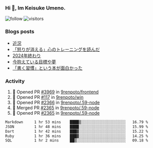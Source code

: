 ### Hi 👋, Im Keisuke Umeno.

<!--
**9renpoto/9renpoto** is a ✨ _special_ ✨ repository because its `README.md` (this file) appears on your GitHub profile.

Here are some ideas to get you started:

- 🔭 I’m currently working on ...
- 🌱 I’m currently learning ...
- 👯 I’m looking to collaborate on ...
- 🤔 I’m looking for help with ...
- 💬 Ask me about ...
- 📫 How to reach me: ...
- 😄 Pronouns: ...
- ⚡ Fun fact: ...
-->

![follow](https://img.shields.io/github/followers/9renpoto?label=Follow&style=social)
![visitors](https://komarev.com/ghpvc/?username=9renpoto&label=Profile%20views&color=0e75b6&style=flat)

### Blogs posts

<!-- BLOG-POST-LIST:START -->
- [近況](https://9renpoto.win/entry/2025/04/05/current_status)
- [「怒りが消える」心のトレーニングを読んだ](https://9renpoto.win/entry/2025/02/01/anger-management)
- [2024年終わり](https://9renpoto.win/entry/2024/12/31/2024-end)
- [今抱えている目標や夢](https://9renpoto.win/entry/2024/12/02/objective)
- [「書く習慣」という本が面白かった](https://9renpoto.win/entry/2024/11/11/leave_a_feeling_sad)
<!-- BLOG-POST-LIST:END -->

### Activity

<!--START_SECTION:activity-->
1. 💪 Opened PR [#3969](https://github.com/9renpoto/frontend/pull/3969) in [9renpoto/frontend](https://github.com/9renpoto/frontend)
2. 💪 Opened PR [#117](https://github.com/9renpoto/win/pull/117) in [9renpoto/win](https://github.com/9renpoto/win)
3. 💪 Opened PR [#2366](https://github.com/9renpoto/.59-node/pull/2366) in [9renpoto/.59-node](https://github.com/9renpoto/.59-node)
4. 🎉 Merged PR [#2365](https://github.com/9renpoto/.59-node/pull/2365) in [9renpoto/.59-node](https://github.com/9renpoto/.59-node)
5. 💪 Opened PR [#2365](https://github.com/9renpoto/.59-node/pull/2365) in [9renpoto/.59-node](https://github.com/9renpoto/.59-node)
<!--END_SECTION:activity-->

<!--START_SECTION:waka-->

```txt
Markdown     1 hr 53 mins    ████▒░░░░░░░░░░░░░░░░░░░░   16.79 %
JSON         1 hr 48 mins    ████░░░░░░░░░░░░░░░░░░░░░   15.99 %
Dart         1 hr 42 mins    ███▓░░░░░░░░░░░░░░░░░░░░░   15.22 %
Ruby         1 hr 36 mins    ███▓░░░░░░░░░░░░░░░░░░░░░   14.25 %
SQL          1 hr 2 mins     ██▒░░░░░░░░░░░░░░░░░░░░░░   09.18 %
```

<!--END_SECTION:waka-->
